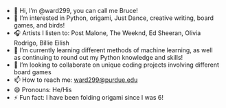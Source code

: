 - 👋 Hi, I’m @ward299, you can call me Bruce!
- 👀 I’m interested in Python, origami, Just Dance, creative writing, board games, and birds!
- 🎧 Artists I listen to: Post Malone, The Weeknd, Ed Sheeran, Olivia Rodrigo, Billie Eilish
- 🌱 I’m currently learning different methods of machine learning, as well as continuing to round out my Python knowledge and skills!
- 💞️ I’m looking to collaborate on unique coding projects involving different board games
- 📫 How to reach me: ward299@purdue.edu
- 😄 Pronouns: He/His
- ⚡ Fun fact: I have been folding origami since I was 6!
<!---
ward299/ward299 is a ✨ special ✨ repository because its `README.md` (this file) appears on your GitHub profile.
You can click the Preview link to take a look at your changes.
--->
